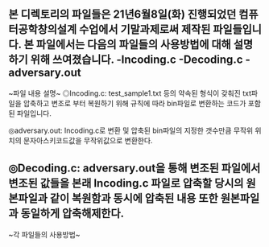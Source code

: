 본 디렉토리의 파일들은 21년6월8일(화) 진행되었던 컴퓨터공학창의설계 수업에서 기말과제로써 제작된 파일들입니다.
본 파일에서는 다음의 파일들의 사용방법에 대해 설명하기 위해 쓰여졌습니다.
-Incoding.c
-Decoding.c
-adversary.out
--------------------------
~파일 내용 설명~
◎Incoding.c: test_sample1.txt 등의 약속된 형식이 갖춰진 txt파일을 압축하고 변조로 부터 복원하기 위해 규칙에 따라 bin파일로 변환하는 코드가 포함된 파일입니다.

◎adversary.out: Incoding.c로 변환 및 압축된 bin파일의 지정한 갯수만큼 무작위 위치의 문자아스키코드값을 무작위값으로 변환한다.

◎Decoding.c: adversary.out을 통해 변조된 파일에서 변조된 값들을 본래 Incoding.c 파일로 압축할 당시의 원본파일과 같이 복원함과 동시에 압축된 내용 또한 원본파일과 동일하게 압축해제한다.
--------------------------
~각 파일들의 사용방법~
